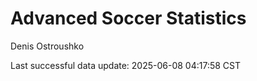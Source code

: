 # Advanced Soccer Statistics
Denis Ostroushko

<!-- gfm -->

Last successful data update: 2025-06-08 04:17:58 CST
